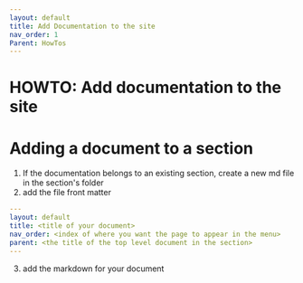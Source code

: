 ```yaml
---
layout: default
title: Add Documentation to the site
nav_order: 1
Parent: HowTos
---
```


# HOWTO: Add documentation to the site

# Adding a document to a section

1. If the documentation belongs to an existing section, create a new md file in the section's folder
2. add the file front matter

```yaml
---
layout: default
title: <title of your document>
nav_order: <index of where you want the page to appear in the menu>
parent: <the title of the top level document in the section>
---
```

3. add the markdown for your document